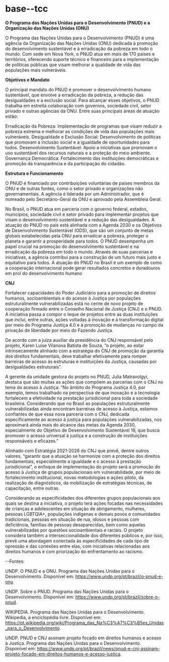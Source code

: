 # base--tcc

**O Programa das Nações Unidas para o Desenvolvimento (PNUD) e a Organização das Nações Unidas (ONU)**

O Programa das Nações Unidas para o Desenvolvimento (PNUD) é uma agência da Organização das Nações Unidas (ONU) dedicada à promoção do desenvolvimento sustentável e à erradicação da pobreza em todo o mundo. Com sede em Nova York, o PNUD atua em mais de 170 países e territórios, oferecendo suporte técnico e financeiro para a implementação de políticas públicas que visam melhorar a qualidade de vida das populações mais vulneráveis.

**Objetivos e Mandato**

O principal mandato do PNUD é promover o desenvolvimento humano sustentável, que envolve a erradicação da pobreza, a redução das desigualdades e a exclusão social. Para alcançar esses objetivos, o PNUD trabalha em estreita colaboração com governos, sociedade civil, setor privado e outras agências da ONU. Entre suas principais áreas de atuação estão:

Erradicação da Pobreza: Implementação de programas que visam reduzir a pobreza extrema e melhorar as condições de vida das populações mais vulneráveis.
Desigualdade e Exclusão Social: Desenvolvimento de políticas que promovam a inclusão social e a igualdade de oportunidades para todos.
Desenvolvimento Sustentável: Apoio a iniciativas que promovam o uso sustentável dos recursos naturais e a proteção do meio ambiente.
Governança Democrática: Fortalecimento das instituições democráticas e promoção da transparência e da participação do cidadão.

**Estrutura e Funcionamento**

O PNUD é financiado por contribuições voluntárias de países membros da ONU e de outras fontes, como o setor privado e organizações não governamentais. A agência é liderada por um Administrador, que é nomeado pelo Secretário-Geral da ONU e aprovado pela Assembleia Geral.

No Brasil, o PNUD atua em parceria com o governo federal, estados, municípios, sociedade civil e setor privado para implementar projetos que visam o desenvolvimento sustentável e a redução das desigualdades. A atuação do PNUD no país está alinhada com a Agenda 2030 e os Objetivos de Desenvolvimento Sustentável (ODS), que são um conjunto de metas globais estabelecidas pela ONU para erradicar a pobreza, proteger o planeta e garantir a prosperidade para todos. O PNUD desempenha um papel crucial na promoção do desenvolvimento sustentável e na erradicação da pobreza em todo o mundo. Através de suas parcerias e iniciativas, a agência contribui para a construção de um futuro mais justo e equitativo para todos. A atuação do PNUD no Brasil é um exemplo de como a cooperação internacional pode gerar resultados concretos e duradouros em prol do desenvolvimento humano

**CNJ**

Fortalecer capacidades do Poder Judiciário para a promoção de direitos humanos, socioambientais e do acesso à Justiça por populações estruturalmente vulnerabilizadas está no cerne de novo projeto de cooperação firmado entre o Conselho Nacional de Justiça (CNJ) e o PNUD. A iniciativa passa a compor o leque de projetos entre as duas instituições que inclui, entre outras, ações voltadas à inovação e à transformação digital por meio do Programa Justiça 4.0 e à promoção de mudanças no campo da privação de liberdade por meio do Fazendo Justiça. 

De acordo com a juíza auxiliar da presidência do CNJ responsável pelo projeto, Karen Luise Vilanova Batista de Souza, “o projeto, ao estar intrinsecamente alinhado com a estratégia do CNJ de promoção da garantia dos direitos fundamentais, deve trabalhar efetivamente para romper barreiras de acesso às estruturas e instituições da Justiça, causadas por desigualdades estruturais”.

A gerente da unidade gestora do projeto no PNUD, Julia Matravolgyi, destaca que são muitas as ações que compõem as parcerias com o CNJ no tema do acesso à Justiça: “No âmbito do Programa Justiça 4.0, por exemplo, temos trabalhado na perspectiva de que inovação e a tecnologia fortalecem a efetividade na prestação jurisdicional para toda a sociedade brasileira.  Considerando que no Brasil as populações estruturalmente vulnerabilizadas ainda encontram barreiras de acesso à Justiça, estamos confiantes de que essa nova parceria com o CNJ, dedicada especificamente ao acesso à justiça para populações vulnerabilizadas, nos aproximará ainda mais do alcance das metas da Agenda 2030, especialmente do Objetivo de Desenvolvimento Sustentável 16, que busca promover o acesso universal à justiça e a construção de instituições responsáveis e eficazes.”

Alinhado com Estratégia 2021-2026 do CNJ que prevê, dentre outros valores, “garantir que a atuação se harmonize com a proteção dos direitos fundamentais, especialmente a igualdade e o acesso à prestação jurisdicional”, o enfoque de implementação do projeto será a promoção do acesso à Justiça de grupos populacionais em vulnerabilidade, por meio de fortalecimento institucional, novas metodologias e ações piloto, da realização de diagnósticos, da mobilização de estratégias técnicas, de capacitação, entre outras. 

Considerando as especificidades dos diferentes grupos populacionais aos quais se destina a iniciativa, o projeto terá ações focadas nas necessidades de crianças e adolescentes em situação de abrigamento, mulheres, pessoas LGBTQIA+, populações indígenas e demais povos e comunidades tradicionais, pessoas em situação de rua, idosos e pessoas com deficiência, famílias de pessoas desaparecidas, bem como aquelas vulnerabilizadas por questões socioambientais e raciais. O projeto considera também a interseccionalidade dos diferentes públicos e, por isso, prevê uma abordagem conectada às especificidades de cada tipo de opressão e das conexões entre elas, com iniciativas relacionadas aos direitos humanos e com priorização do enfrentamento ao racismo.


--Fontes: 

UNDP. O PNUD e a ONU. Programa das Nações Unidas para o Desenvolvimento. Disponível em: https://www.undp.org/pt/brazil/o-pnud-e-onu

UNDP. Sobre o PNUD. Programa das Nações Unidas para o Desenvolvimento. Disponível em: https://www.undp.org/pt/brazil/sobre-o-pnud. 

WIKIPEDIA. Programa das Nações Unidas para o Desenvolvimento. Wikipedia, a enciclopédia livre. Disponível em: https://pt.wikipedia.org/wiki/Programa_das_Na%C3%A7%C3%B5es_Unidas_para_o_Desenvolvimento.

UNDP. PNUD e CNJ assinam projeto focado em direitos humanos e acesso à Justiça. Programa das Nações Unidas para o Desenvolvimento. Disponível em: https://www.undp.org/pt/brazil/news/pnud-e-cnj-assinam-projeto-focado-em-direitos-humanos-e-acesso-justica.
